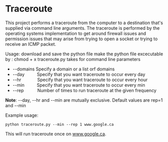 # Traceroute
This project performs a traceroute from the computer to a destination that's supplied via command
line arguments. The traceroute is performed by the operating systems implementation to get around
firewall issues and permission issues that may arise from trying to open a socket or trying to
receive an  ICMP packet.

Usage: 
download and save the python file 
make the python file excecutable by :
chmod + x traceroute.py 
takes for command line parameters 

- --domains Specify a domain or a list orf domains
- --day &nbsp;&nbsp;&nbsp;&nbsp;&nbsp;&nbsp;&nbsp;&nbsp;&nbsp;Specify that you want traceroute to occur every day
- --hr &nbsp;&nbsp;&nbsp;&nbsp;&nbsp;&nbsp;&nbsp;&nbsp;&nbsp;&nbsp;&nbsp;&nbsp;Specify that you want traceroute to occur every hour
- --min &nbsp;&nbsp;&nbsp;&nbsp;&nbsp;&nbsp;&nbsp;&nbsp;&nbsp;Specify that you want traceroute to occur every min
- --rep &nbsp;&nbsp;&nbsp;&nbsp;&nbsp;&nbsp;&nbsp;&nbsp;&nbsp;&nbsp;Number of times to run traceroute at the given frequency

**Note**: --day, --hr and --min are mutually exclusive. Default values are rep=1 and --min

Example usage: <br>

    python traceroute.py --min --rep 1 www.google.ca

This will run traceroute once on <a href="https://www.google.ca">www.google.ca</a>.
